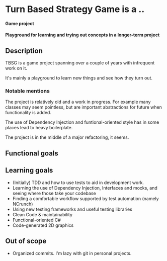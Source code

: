 # Turn Based Strategy Game is a ..
#### Game project
#### Playground for learning and trying out concepts in a longer-term project

## Description
TBSG is a game project spanning over a couple of years with infrequent work on it.

It's mainly a playground to learn new things and see how they turn out.

### Notable mentions
The project is relatively old and a work in progress. For example many classes may seem pointless, but are important abstractions for future when functionality is added.

The use of Dependency Injection and funtional-oriented style has in some places lead to heavy boilerplate.

The project is in the middle of a major refactoring, it seems.
## Functional goals


## Learning goals
* (Initially) TDD and how to use tests to aid in development work.
* Learning the use of Dependency Injection, Interfaces and mocks, and seeing where those take your codebase
* Finding a comfortable workflow supported by test automation (namely NCrunch)
* Using new testing frameworks and useful testing libraries
* Clean Code & maintainability
* Functional-oriented C#
* Code-generated 2D graphics

## Out of scope
* Organized commits. I'm lazy with git in personal projects.
